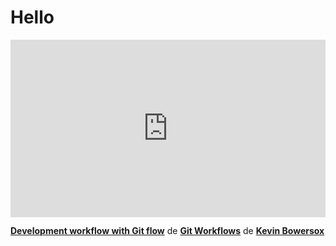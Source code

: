 <h1>Hello</h1>
<div style="position:relative;height:0;padding-bottom:56.25%"><iframe width="640" height="360" src="https://www.linkedin.com/learning/embed/git-workflows/development-workflow-with-git-flow?autoplay=false&claim=AQGnc_AYmLeaSgAAAY4yg1WZHEz7Me5xAQGXZkswrbrYR_Mh522DYXoq_B8oCTMUWoSTltuDYT7j51Ki6QHZbN7QeUxBxtlToqByq5E17F23eke-wFH7BbjiA9HAWnic_1ERtHAIj-2CSytBvs4NquG9dnwxNc9ldqh4rNkpar7nt2ihBciPmNdJsnDCGSUyp9g_1oW9JW89jQqJyEltcJj8t4aIb6pekV72lfMaqpFvKz4LLELALq8l-X-aXYSqXkOkuqZDRPayoryF8k6_fFNssqvEWYj0xJ5KMRcanhw0v44iU_D8lbXafu19PlLN3PDof35HEgiih6M_WNjLauFDzKBBoCLZVfXUoP9ZaXezfsJPMp8YffZqsFQqRUpddo2XE4-M7z33TGAmrivnloOKjZLA9iKhjCN6z9qoyXv9KUXTyMkaTJ2ekRQoK99C7IXWOFD0WTduLK8DOKHed8B8inl9TaJFhUNgiist23158DIKpsXjWPCfDExNvbif8Y6EDTP34JcJABqtEMbpnR7ed0FAcbz6ZZHAgPhn9intlGk0Lb8mC3uXGIazll5ZuJKwZ3998kprzOdB5jAnifBN6i4g0uuAjKvpXUtcAPpIJ657MhUPjcX7Bdn8xxOGoSNnktn8hkFRaua4ZvAOp4ZgWP_ElGKjFU7GM4l_2nmIt7H24pLpcF6a-QMPXoEEpY7HaIYr3rL6BHxx29b_xocfeuAsspm2a-s2DhKNuyswq4EXJekevUFXC6QbvaGsZrrNviULNe_xDehnWHbqozosXOojBKJu7N7WBHd8AD4iT47kkgiI7OacFhfI-_XWtzStXkcIvL6BKTDW9uLHvdbkpxwf4xeEAo6T-Qcw85ixLM1f-yNV8uGZQKuYJAE0UbldX35ssRE-72hwdA5SUljixqCQjV6PCwNwysOBD9HVVHdAgRkvFu0odl5lnNYwo4y-I93P0BcszRwTGnKTnF-llKmKP9sd4xekQBhzFD3VzhasISGvSnNLCf3ULlraAh-35dOMcFl3TE2lUAawiUUwfVs63AhL9BqRQOZfMgCMk2AMtJVrKL8ioxJSWjyrq7jPX-9mQlEuYtyhGbfMVMwFrY2DRWxB9YhQQnA4pHtvwXeboar8kiPUDWIKzbSUvfmEjZAB60ysjkzn-8L44pYazOp9nrndy1Mt1dzqF7_rrdTwjXDd849IvD0Yh6A2MQg9yoyO7i6EBNwysvQLfAKjd5JeHCiz" mozallowfullscreen="true" webkitallowfullscreen="true" allowfullscreen="true" frameborder="0" style="position:absolute;width:100%;height:100%;left:0"></iframe></div><p><strong><a href="https://www.linkedin.com/learning/git-workflows/development-workflow-with-git-flow?trk=embed_lil">Development workflow with Git flow</a></strong> de <strong><a href="https://www.linkedin.com/learning/git-workflows?trk=embed_lil">Git Workflows</a></strong> de <strong><a href="https://www.linkedin.com/learning/instructors/kevin-bowersox?trk=embed_lil">Kevin Bowersox</a></strong></p>